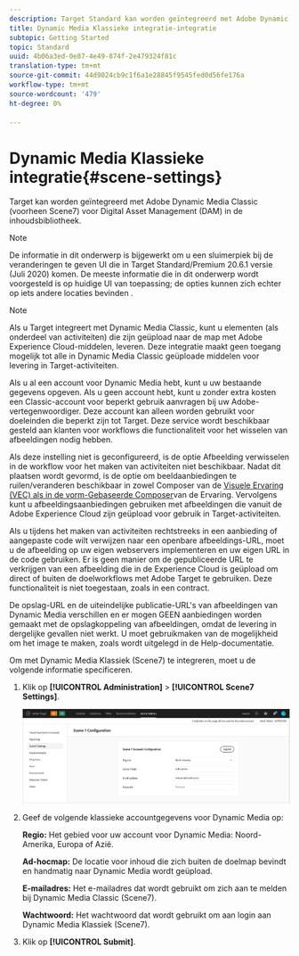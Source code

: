 ```yaml
---
description: Target Standard kan worden geïntegreerd met Adobe Dynamic Media Classic (voorheen Scene7) voor Digital Asset Management (DAM) in de inhoudsbibliotheek.
title: Dynamic Media Klassieke integratie-integratie
subtopic: Getting Started
topic: Standard
uuid: 4b06a3ed-0e87-4e49-874f-2e479324f81c
translation-type: tm+mt
source-git-commit: 44d9024cb9c1f6a1e28845f9545fed0d56fe176a
workflow-type: tm+mt
source-wordcount: '479'
ht-degree: 0%

---
```



# Dynamic Media Klassieke integratie{#scene-settings}

Target kan worden geïntegreerd met Adobe Dynamic Media Classic (voorheen Scene7) voor Digital Asset Management (DAM) in de inhoudsbibliotheek.

>[!NOTE]
>
>De informatie in dit onderwerp is bijgewerkt om u een sluimerpiek bij de veranderingen te geven UI die in Target Standard/Premium 20.6.1 versie (Juli 2020) komen. De meeste informatie die in dit onderwerp wordt voorgesteld is op huidige UI van toepassing; de opties kunnen zich echter op iets andere locaties bevinden .

>[!NOTE]
>
>Als u Target integreert met Dynamic Media Classic, kunt u elementen (als onderdeel van activiteiten) die zijn geüpload naar de map met Adobe Experience Cloud-middelen, leveren. Deze integratie maakt geen toegang mogelijk tot alle in Dynamic Media Classic geüploade middelen voor levering in Target-activiteiten.

Als u al een account voor Dynamic Media hebt, kunt u uw bestaande gegevens opgeven. Als u geen account hebt, kunt u zonder extra kosten een Classic-account voor beperkt gebruik aanvragen bij uw Adobe-vertegenwoordiger. Deze account kan alleen worden gebruikt voor doeleinden die beperkt zijn tot Target. Deze service wordt beschikbaar gesteld aan klanten voor workflows die functionaliteit voor het wisselen van afbeeldingen nodig hebben.

Als deze instelling niet is geconfigureerd, is de optie Afbeelding verwisselen in de workflow voor het maken van activiteiten niet beschikbaar. Nadat dit plaatsen wordt gevormd, is de optie om beeldaanbiedingen te ruilen/veranderen beschikbaar in zowel Composer van de [Visuele Ervaring (VEC) als in de vorm-Gebaseerde Composer](../c-experiences/experiences.md#concept_A2E10F6AFB3D4AEAB6951EE14688848D)van de Ervaring. Vervolgens kunt u afbeeldingsaanbiedingen gebruiken met afbeeldingen die vanuit de Adobe Experience Cloud zijn geüpload voor gebruik in Target-activiteiten.

Als u tijdens het maken van activiteiten rechtstreeks in een aanbieding of aangepaste code wilt verwijzen naar een openbare afbeeldings-URL, moet u de afbeelding op uw eigen webservers implementeren en uw eigen URL in de code gebruiken. Er is geen manier om de gepubliceerde URL te verkrijgen van een afbeelding die in de Experience Cloud is geüpload om direct of buiten de doelworkflows met Adobe Target te gebruiken. Deze functionaliteit is niet toegestaan, zoals in een contract.

De opslag-URL en de uiteindelijke publicatie-URL&#39;s van afbeeldingen van Dynamic Media verschillen en er mogen GEEN aanbiedingen worden gemaakt met de opslagkoppeling van afbeeldingen, omdat de levering in dergelijke gevallen niet werkt. U moet gebruikmaken van de mogelijkheid om het image te maken, zoals wordt uitgelegd in de Help-documentatie.

Om met Dynamic Media Klassiek (Scene7) te integreren, moet u de volgende informatie specificeren.

1. Klik op **[!UICONTROL Administration]** > **[!UICONTROL Scene7 Settings]**.

   ![Pagina Scene7](/help/administrating-target/assets/scene7.png)

1. Geef de volgende klassieke accountgegevens voor Dynamic Media op:

   **Regio:** Het gebied voor uw account voor Dynamic Media: Noord-Amerika, Europa of Azië.

   **Ad-hocmap:** De locatie voor inhoud die zich buiten de doelmap bevindt en handmatig naar Dynamic Media wordt geüpload.

   **E-mailadres:** Het e-mailadres dat wordt gebruikt om zich aan te melden bij Dynamic Media Classic (Scene7).

   **Wachtwoord:** Het wachtwoord dat wordt gebruikt om aan login aan Dynamic Media Klassiek (Scene7).

1. Klik op **[!UICONTROL Submit]**.
